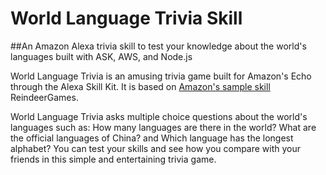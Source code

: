 # World Language Trivia Skill
##An Amazon Alexa trivia skill to test your knowledge about the world's languages built with ASK, AWS, and Node.js

World Language Trivia is an amusing trivia game built for Amazon's Echo through the Alexa Skill Kit. It is based on [Amazon's sample skill](https://github.com/amzn/alexa-skills-kit-js) ReindeerGames.

World Language Trivia asks multiple choice questions about the world's languages such as: How many languages are there in the world? What are the official languages of China? and Which language has the longest alphabet? You can test your skills and see how you compare with your friends in this simple and entertaining trivia game.
